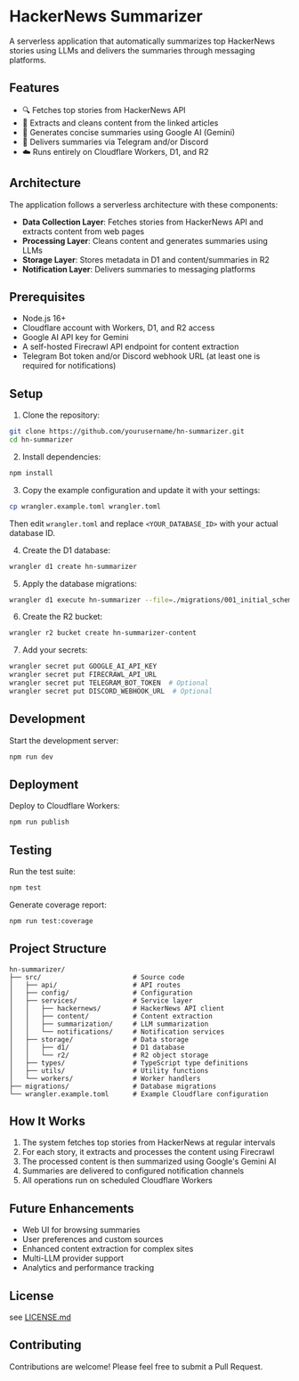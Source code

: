 # HackerNews Summarizer

A serverless application that automatically summarizes top HackerNews stories using LLMs and delivers the summaries through messaging platforms.

## Features

- 🔍 Fetches top stories from HackerNews API
- 📰 Extracts and cleans content from the linked articles
- 🤖 Generates concise summaries using Google AI (Gemini)
- 📱 Delivers summaries via Telegram and/or Discord
- ☁️ Runs entirely on Cloudflare Workers, D1, and R2

## Architecture

The application follows a serverless architecture with these components:

- **Data Collection Layer**: Fetches stories from HackerNews API and extracts content from web pages
- **Processing Layer**: Cleans content and generates summaries using LLMs
- **Storage Layer**: Stores metadata in D1 and content/summaries in R2
- **Notification Layer**: Delivers summaries to messaging platforms

## Prerequisites

- Node.js 16+
- Cloudflare account with Workers, D1, and R2 access
- Google AI API key for Gemini
- A self-hosted Firecrawl API endpoint for content extraction
- Telegram Bot token and/or Discord webhook URL (at least one is required for notifications)

## Setup

1. Clone the repository:

```bash
git clone https://github.com/yourusername/hn-summarizer.git
cd hn-summarizer
```

2. Install dependencies:

```bash
npm install
```

3. Copy the example configuration and update it with your settings:

```bash
cp wrangler.example.toml wrangler.toml
```

Then edit `wrangler.toml` and replace `<YOUR_DATABASE_ID>` with your actual database ID.

4. Create the D1 database:

```bash
wrangler d1 create hn-summarizer
```

5. Apply the database migrations:

```bash
wrangler d1 execute hn-summarizer --file=./migrations/001_initial_schema.sql
```

6. Create the R2 bucket:

```bash
wrangler r2 bucket create hn-summarizer-content
```

7. Add your secrets:

```bash
wrangler secret put GOOGLE_AI_API_KEY
wrangler secret put FIRECRAWL_API_URL
wrangler secret put TELEGRAM_BOT_TOKEN  # Optional
wrangler secret put DISCORD_WEBHOOK_URL  # Optional
```

## Development

Start the development server:

```bash
npm run dev
```

## Deployment

Deploy to Cloudflare Workers:

```bash
npm run publish
```

## Testing

Run the test suite:

```bash
npm test
```

Generate coverage report:

```bash
npm run test:coverage
```

## Project Structure

```
hn-summarizer/
├── src/                       # Source code
│   ├── api/                   # API routes
│   ├── config/                # Configuration
│   ├── services/              # Service layer
│   │   ├── hackernews/        # HackerNews API client
│   │   ├── content/           # Content extraction
│   │   ├── summarization/     # LLM summarization
│   │   └── notifications/     # Notification services
│   ├── storage/               # Data storage
│   │   ├── d1/                # D1 database
│   │   └── r2/                # R2 object storage
│   ├── types/                 # TypeScript type definitions
│   ├── utils/                 # Utility functions
│   └── workers/               # Worker handlers
├── migrations/                # Database migrations
└── wrangler.example.toml      # Example Cloudflare configuration
```

## How It Works

1. The system fetches top stories from HackerNews at regular intervals
2. For each story, it extracts and processes the content using Firecrawl
3. The processed content is then summarized using Google's Gemini AI
4. Summaries are delivered to configured notification channels
5. All operations run on scheduled Cloudflare Workers

## Future Enhancements

- Web UI for browsing summaries
- User preferences and custom sources
- Enhanced content extraction for complex sites
- Multi-LLM provider support
- Analytics and performance tracking

## License

see [LICENSE.md](./LICENSE.md)

## Contributing

Contributions are welcome! Please feel free to submit a Pull Request.
